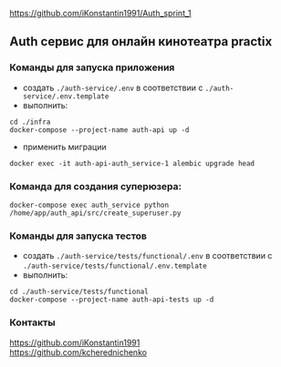 https://github.com/iKonstantin1991/Auth_sprint_1

## Auth сервис для онлайн кинотеатра practix 

### Команды для запуска приложения

- создать `./auth-service/.env` в соответствии с `./auth-service/.env.template`
- выполнить:

```
cd ./infra
docker-compose --project-name auth-api up -d
```
- применить миграции

```
docker exec -it auth-api-auth_service-1 alembic upgrade head
```

### Команда для создания суперюзера:

```
docker-compose exec auth_service python /home/app/auth_api/src/create_superuser.py
```

### Команды для запуска тестов

- создать `./auth-service/tests/functional/.env` в соответствии с `./auth-service/tests/functional/.env.template`
- выполнить:

```
cd ./auth-service/tests/functional
docker-compose --project-name auth-api-tests up -d
```

### Контакты
https://github.com/iKonstantin1991<br>
https://github.com/kcherednichenko

